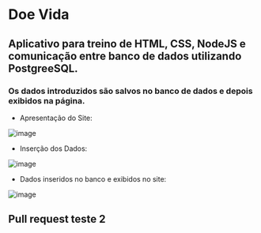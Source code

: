 # Doe Vida

## Aplicativo para treino de HTML, CSS, NodeJS e comunicação entre banco de dados utilizando PostgreeSQL.

### Os dados introduzidos são salvos no banco de dados e depois exibidos na página.

- Apresentação do Site:

![image](https://user-images.githubusercontent.com/55239443/88484456-dff01380-cf44-11ea-8771-0afa8b259219.png)

- Inserção dos Dados:

![image](https://user-images.githubusercontent.com/55239443/88484471-f8602e00-cf44-11ea-9a0e-51baac122082.png)

- Dados inseridos no banco e exibidos no site:

![image](https://user-images.githubusercontent.com/55239443/88484480-044bf000-cf45-11ea-820a-6b9545046a96.png)


## Pull request teste 2